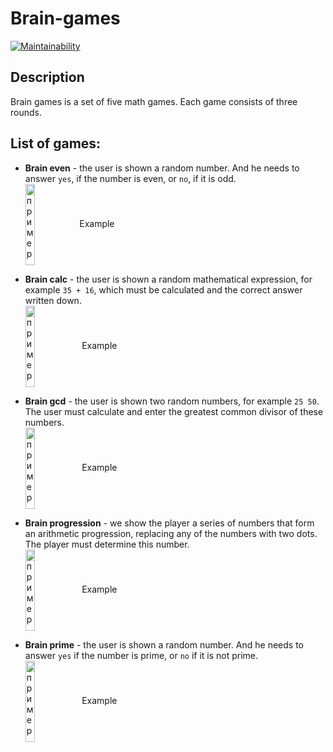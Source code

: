 # Brain-games

[![Maintainability](https://api.codeclimate.com/v1/badges/f50cb94d1d982bae6680/maintainability)](https://codeclimate.com/github/LikerK/js-brain-games/maintainability)

## Description

Brain games is a set of five math games.
Each game consists of three rounds.

## List of games:

- **Brain even** - the user is shown a random number. And he needs to answer `yes`, if the number is even, or `no`, if it is odd.<br>
[<img src = "https://asciinema.org/a/538928.svg" width = "18%" height = "130px" alt = "пример" align = "center" />](https://asciinema.org/a/538928)Example

- **Brain calc** - the user is shown a random mathematical expression, for example `35 + 16`, which must be calculated and the correct answer written down.<br>
[<img src = "https://asciinema.org/a/GM5mRsr4UG9tv0t82a8TcxBtY.svg" width = "18%" height = "130px" alt = "пример" align = "center" />](https://asciinema.org/a/GM5mRsr4UG9tv0t82a8TcxBtY) Example

- **Brain gcd** - the user is shown two random numbers, for example `25 50`. The user must calculate and enter the greatest common divisor of these numbers.<br>
[<img src = "https://asciinema.org/a/V7pfQtp8Ps9Q4WstN7FhFVUSp.svg" width = "18%" height = "130px" alt = "пример" align = "center" />](https://asciinema.org/a/V7pfQtp8Ps9Q4WstN7FhFVUSp) Example

- **Brain progression** - we show the player a series of numbers that form an arithmetic progression, replacing any of the numbers with two dots. The player must determine this number.<br>
[<img src = "https://asciinema.org/a/WYkKMcYmRAHCw4ZvXm0Hdj3Xk.svg" width = "18%" height = "130px" alt = "пример" align = "center" />](https://asciinema.org/a/WYkKMcYmRAHCw4ZvXm0Hdj3Xk) Example

- **Brain prime** - the user is shown a random number. And he needs to answer `yes` if the number is prime, or `no` if it is not prime.<br>
[<img src = "https://asciinema.org/a/LR8EFXiQh6jLrJSaQqd2DRY2U.svg" width = "18%" height = "130px" alt = "пример" align = "center" />](https://asciinema.org/a/LR8EFXiQh6jLrJSaQqd2DRY2U) Example
